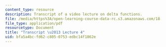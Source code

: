 ```yaml
---
content_type: resource
description: Transcript of a video lecture on delta functions.
file: /media/https%3A/open-learning-course-data-rc.s3.amazonaws.com/18-085-computational-science-and-engineering-i-fall-2008/bfa5a4bcfd62c8050753edbc14f1862e_18-085F08-L04.pdf
file_type: application/pdf
resourcetype: Document
title: "Transcript \u2013 Lecture 4"
uid: bfa5a4bc-fd62-c805-0753-edbc14f1862e
---
```


